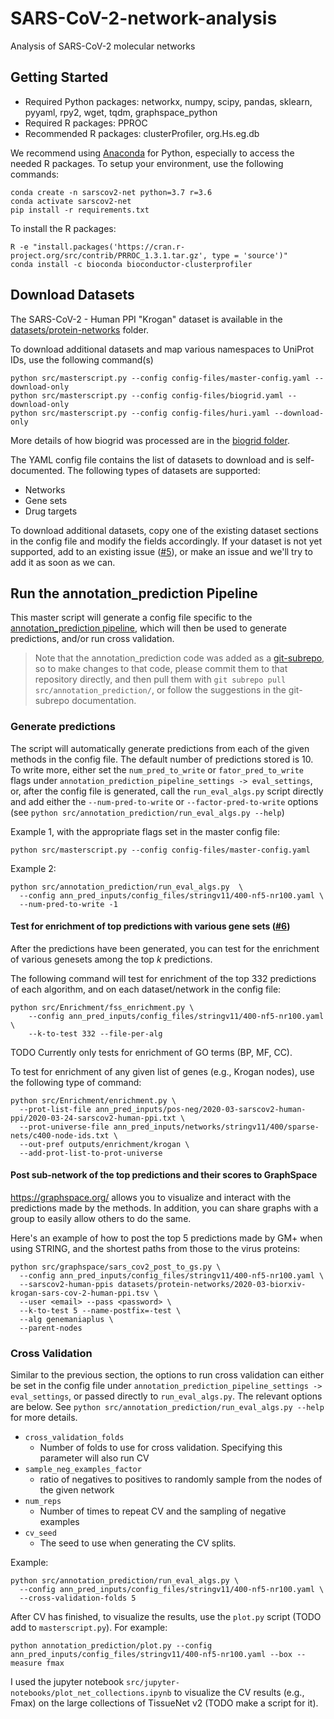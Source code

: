 # SARS-CoV-2-network-analysis
Analysis of SARS-CoV-2 molecular networks

## Getting Started
- Required Python packages: networkx, numpy, scipy, pandas, sklearn, pyyaml, rpy2, wget, tqdm, graphspace_python
- Required R packages: PPROC
- Recommended R packages: clusterProfiler, org.Hs.eg.db

We recommend using [Anaconda](https://www.anaconda.com/) for Python, especially to access the needed R packages. To setup your environment, use the following commands:

```
conda create -n sarscov2-net python=3.7 r=3.6
conda activate sarscov2-net
pip install -r requirements.txt
```
To install the R packages:
```
R -e "install.packages('https://cran.r-project.org/src/contrib/PRROC_1.3.1.tar.gz', type = 'source')"
conda install -c bioconda bioconductor-clusterprofiler
```

## Download Datasets
The SARS-CoV-2 - Human PPI "Krogan" dataset is available in the [datasets/protein-networks](https://github.com/Murali-group/SARS-CoV-2-network-analysis/tree/master/datasets/protein-networks) folder. 

To download additional datasets and map various namespaces to UniProt IDs, use the following command(s)
```
python src/masterscript.py --config config-files/master-config.yaml --download-only
python src/masterscript.py --config config-files/biogrid.yaml --download-only
python src/masterscript.py --config config-files/huri.yaml --download-only
```
More details of how biogrid was processed are in the [biogrid folder](https://github.com/Murali-group/SARS-CoV-2-network-analysis/tree/use_annotation_prediction/datasets/networks/biogrid).

The YAML config file contains the list of datasets to download and is self-documented. The following types of datasets are supported:
  - Networks
  - Gene sets
  - Drug targets

To download additional datasets, copy one of the existing dataset sections in the config file and modify the fields accordingly. If your dataset is not yet supported, add to an existing issue ([#5](https://github.com/Murali-group/SARS-CoV-2-network-analysis/issues/5)), or make an issue and we'll try to add it as soon as we can. 

## Run the annotation_prediction Pipeline
This master script will generate a config file specific to the [annotation_prediction pipeline](https://github.com/Murali-group/annotation_prediction/tree/no-ontology), which will then be used to generate predictions, and/or run cross validation.

> Note that the annotation_prediction code was added as a [git-subrepo](https://github.com/ingydotnet/git-subrepo), so to make changes to that code, please commit them to that repository directly, and then pull them with `git subrepo pull src/annotation_prediction/`, or follow the suggestions in the git-subrepo documentation.

### Generate predictions
The script will automatically generate predictions from each of the given methods in the config file. The default number of predictions stored is 10. To write more, either set the `num_pred_to_write` or `fator_pred_to_write` flags under `annotation_prediction_pipeline_settings -> eval_settings`, or, after the config file is generated, call the `run_eval_algs.py` script directly and add either the `--num-pred-to-write` or `--factor-pred-to-write` options (see `python src/annotation_prediction/run_eval_algs.py --help`)

Example 1, with the appropriate flags set in the master config file:
```
python src/masterscript.py --config config-files/master-config.yaml 
```

Example 2:
```
python src/annotation_prediction/run_eval_algs.py  \
  --config ann_pred_inputs/config_files/stringv11/400-nf5-nr100.yaml \
  --num-pred-to-write -1
```

#### Test for enrichment of top predictions with various gene sets ([#6](https://github.com/Murali-group/SARS-CoV-2-network-analysis/issues/6))
After the predictions have been generated, you can test for the enrichment of various genesets among the top _k_ predictions.

The following command will test for enrichment of the top 332 predictions of each algorithm, and on each dataset/network in the config file:
```
python src/Enrichment/fss_enrichment.py \
    --config ann_pred_inputs/config_files/stringv11/400-nf5-nr100.yaml \
    --k-to-test 332 --file-per-alg
```

TODO Currently only tests for enrichment of GO terms (BP, MF, CC).

To test for enrichment of any given list of genes (e.g., Krogan nodes), use the following type of command:
```
python src/Enrichment/enrichment.py \
  --prot-list-file ann_pred_inputs/pos-neg/2020-03-sarscov2-human-ppi/2020-03-24-sarscov2-human-ppi.txt \
  --prot-universe-file ann_pred_inputs/networks/stringv11/400/sparse-nets/c400-node-ids.txt \
  --out-pref outputs/enrichment/krogan \
  --add-prot-list-to-prot-universe
```

#### Post sub-network of the top predictions and their scores to GraphSpace
https://graphspace.org/ allows you to visualize and interact with the predictions made by the methods. In addition, you can share graphs with a group to easily allow others to do the same. 

Here's an example of how to post the top 5 predictions made by GM+ when using STRING, and the shortest paths from those to the virus proteins:
```
python src/graphspace/sars_cov2_post_to_gs.py \
  --config ann_pred_inputs/config_files/stringv11/400-nf5-nr100.yaml \
  --sarscov2-human-ppis datasets/protein-networks/2020-03-biorxiv-krogan-sars-cov-2-human-ppi.tsv \
  --user <email> --pass <password> \
  --k-to-test 5 --name-postfix=-test \
  --alg genemaniaplus \
  --parent-nodes
```

<!---
When making predictions for drugs, you can a
--->

### Cross Validation
Similar to the previous section, the options to run cross validation can either be set in the config file under `annotation_prediction_pipeline_settings -> eval_settings`, or passed directly to `run_eval_algs.py`. The relevant options are below. See `python src/annotation_prediction/run_eval_algs.py --help` for more details.
  - `cross_validation_folds`
    - Number of folds to use for cross validation. Specifying this parameter will also run CV
  - `sample_neg_examples_factor`
    - ratio of negatives to positives to randomly sample from the nodes of the given network
  - `num_reps`
    - Number of times to repeat CV and the sampling of negative examples
  - `cv_seed`
    - The seed to use when generating the CV splits. 

Example:
```
python src/annotation_prediction/run_eval_algs.py \
  --config ann_pred_inputs/config_files/stringv11/400-nf5-nr100.yaml \
  --cross-validation-folds 5
```

After CV has finished, to visualize the results, use the `plot.py` script (TODO add to `masterscript.py`). For example:
```
python annotation_prediction/plot.py --config ann_pred_inputs/config_files/stringv11/400-nf5-nr100.yaml --box --measure fmax
```

I used the jupyter notebook `src/jupyter-notebooks/plot_net_collections.ipynb` to visualize the CV results (e.g., Fmax) on the large collections of TissueNet v2 (TODO make a script for it).
